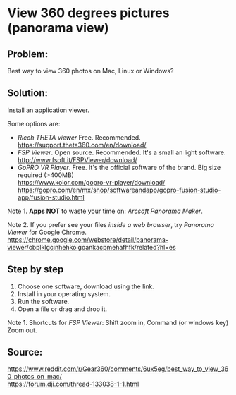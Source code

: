 # View 360 degrees pictures (panorama view)

## Problem: 
Best way to view 360 photos on Mac, Linux or Windows?

## Solution:
Install an application viewer.

Some options are:  
- *Ricoh THETA viewer* Free. Recommended.  
<https://support.theta360.com/en/download/>
- *FSP Viewer*. Open source. Recommended. It's a small an light software.  
<http://www.fsoft.it/FSPViewer/download/>
- *GoPRO VR Player*. Free. It's the official software of the brand. Big size required (>400MB)  
<https://www.kolor.com/gopro-vr-player/download/>  
<https://gopro.com/en/mx/shop/softwareandapp/gopro-fusion-studio-app/fusion-studio.html>


Note 1. **Apps NOT** to waste your time on: *Arcsoft Panorama Maker*.

Note 2. If you prefer see your files *inside a web browser*, try *Panorama Viewer* for Google Chrome.
https://chrome.google.com/webstore/detail/panorama-viewer/cbplklgcjnhehkoigoankacpmehafhfk/related?hl=es

## Step by step

1. Choose one software, download using the link.
2. Install in your operating system.
3. Run the software.
4. Open a file or drag and drop it.


Note 1. Shortcuts for *FSP Viewer*: Shift zoom in, Command (or windows key) Zoom out.


## Source:
<https://www.reddit.com/r/Gear360/comments/6ux5eg/best_way_to_view_360_photos_on_mac/>  
<https://forum.dji.com/thread-133038-1-1.html>

